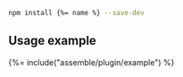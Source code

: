 ```bash
npm install {%= name %} --save-dev
```

## Usage example

{%= include("assemble/plugin/example") %}
